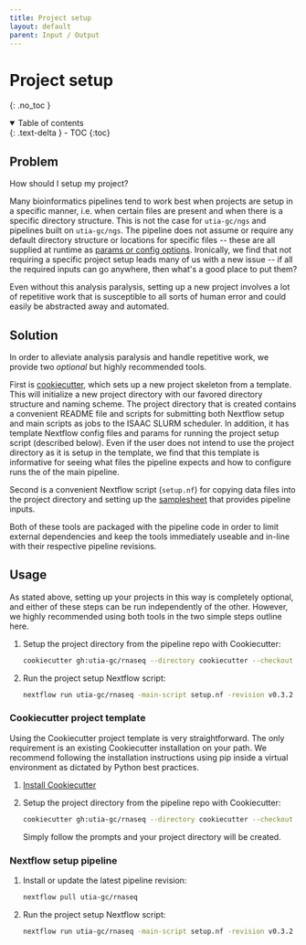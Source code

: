 ```yaml
---
title: Project setup
layout: default
parent: Input / Output
---
```


# Project setup
{: .no_toc }

<details open markdown="block">
  <summary>
    Table of contents
  </summary>
  {: .text-delta }
- TOC
{:toc}
</details>

## Problem

How should I setup my project?

Many bioinformatics pipelines tend to work best when projects are setup in a specific manner, i.e. when certain files are present and when there is a specific directory structure.
This is not the case for `utia-gc/ngs` and pipelines built on `utia-gc/ngs`.
The pipeline does not assume or require any default directory structure or locations for specific files -- these are all supplied at runtime as [params or config options](required_params.md).
Ironically, we find that not requiring a specific project setup leads many of us with a new issue -- if all the required inputs can go anywhere, then what's a good place to put them?

Even without this analysis paralysis, setting up a new project involves a lot of repetitive work that is susceptible to all sorts of human error and could easily be abstracted away and automated.

## Solution

In order to alleviate analysis paralysis and handle repetitive work, we provide two *optional* but highly recommended tools.

First is [cookiecutter](https://www.cookiecutter.io/), which sets up a new project skeleton from a template.
This will initialize a new project directory with our favored directory structure and naming scheme.
The project directory that is created contains a convenient README file and scripts for submitting both Nextflow setup and main scripts as jobs to the ISAAC SLURM scheduler.
In addition, it has template Nextflow config files and params for running the project setup script (described below).
Even if the user does not intend to use the project directory as it is setup in the template, we find that this template is informative for seeing what files the pipeline expects and how to configure runs the of the main pipeline.

Second is a convenient Nextflow script (`setup.nf`) for copying data files into the project directory and setting up the [samplesheet](samplesheet_format.md) that provides pipeline inputs.

Both of these tools are packaged with the pipeline code in order to limit external dependencies and keep the tools immediately useable and in-line with their respective pipeline revisions.

## Usage

As stated above, setting up your projects in this way is completely optional, and either of these steps can be run independently of the other.
However, we highly recommended using both tools in the two simple steps outline here.

1. Setup the project directory from the pipeline repo with Cookiecutter:

    ```bash
    cookiecutter gh:utia-gc/rnaseq --directory cookiecutter --checkout v0.3.2
    ```

2. Run the project setup Nextflow script:

    ```bash
    nextflow run utia-gc/rnaseq -main-script setup.nf -revision v0.3.2 -params-file src/nextflow/setup_params.yaml
    ```

### Cookiecutter project template

Using the Cookiecutter project template is very straightforward.
The only requirement is an existing Cookiecutter installation on your path.
We recommend following the installation instructions using pip inside a virtual environment as dictated by Python best practices.

1. [Install Cookiecutter](https://cookiecutter.readthedocs.io/en/latest/README.html#installation)

2. Setup the project directory from the pipeline repo with Cookiecutter:

    ```bash
    cookiecutter gh:utia-gc/rnaseq --directory cookiecutter --checkout v0.3.2
    ```

    Simply follow the prompts and your project directory will be created.

### Nextflow setup pipeline

1. Install or update the latest pipeline revision:

    ```bash
    nextflow pull utia-gc/rnaseq
    ```

2. Run the project setup Nextflow script:

    ```bash
    nextflow run utia-gc/rnaseq -main-script setup.nf -revision v0.3.2 -params-file src/nextflow/setup_params.yaml
    ```
